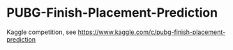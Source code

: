 # PUBG-Finish-Placement-Prediction
Kaggle competition, see https://www.kaggle.com/c/pubg-finish-placement-prediction
